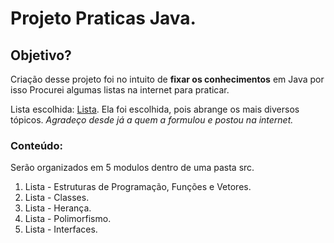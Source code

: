 #   Projeto Praticas Java.


## Objetivo?

Criação desse projeto foi no intuito de **fixar os conhecimentos** em Java por isso Procurei algumas listas na internet para praticar.

Lista escolhida: [Lista](https://www.ic.unicamp.br/~santanch/teaching/oop/2015-1/exercicios.html).
Ela foi escolhida, pois abrange os mais diversos tópicos. *Agradeço desde já a quem a formulou e postou na internet.*

### Conteúdo:

Serão organizados em 5 modulos dentro de uma pasta src.

1. Lista - Estruturas de Programação, Funções e Vetores.
2. Lista - Classes.
3. Lista - Herança.
4. Lista - Polimorfismo.
5. Lista - Interfaces.
